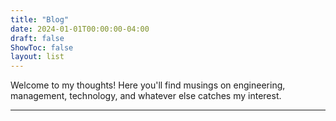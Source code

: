 ```yaml
---
title: "Blog"
date: 2024-01-01T00:00:00-04:00
draft: false
ShowToc: false
layout: list
---
```


Welcome to my thoughts! Here you'll find musings on engineering, management, technology, and whatever else catches my interest.

---

<!-- *More thoughts coming soon...*  -->